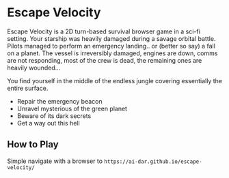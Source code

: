 # Escape Velocity

Escape Velocity is a 2D turn-based survival browser game in a sci-fi setting. Your starship was heavily damaged during a savage orbital battle. Pilots managed to perform an emergency landing.. or (better so say) a fall on a planet. The vessel is irreversibly damaged, engines are down, comms are not responding, most of the crew is dead, the remaining ones are heavily wounded... 

You find yourself in the middle of the endless jungle covering essentially the entire surface. 
* Repair the emergency beacon
* Unravel mysterious of the green planet
* Beware of its dark secrets
* Get a way out this hell

## How to Play

Simple navigate with a browser to `https://ai-dar.github.io/escape-velocity/`